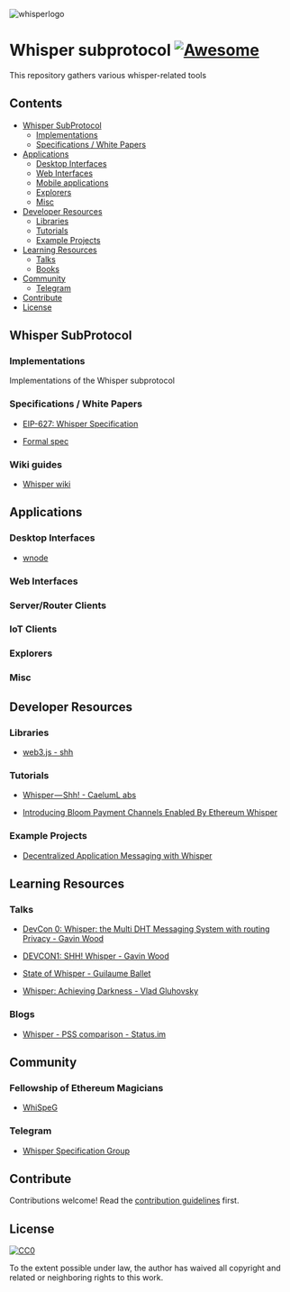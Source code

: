 ![whisperlogo][logo]
# Whisper subprotocol [![Awesome](https://cdn.rawgit.com/sindresorhus/awesome/d7305f38d29fed78fa85652e3a63e154dd8e8829/media/badge.svg)](https://github.com/sindresorhus/awesome)

This repository gathers various whisper-related tools

## Contents

- [Whisper SubProtocol](#whisper-subprotocol)
  - [Implementations](#implementations)
  - [Specifications / White Papers](#specifications--white-papers)
- [Applications](#applications)
  - [Desktop Interfaces](#desktop-interfaces)
  - [Web Interfaces](#web-interfaces)
  - [Mobile applications](#mobile-applications)
  - [Explorers](#explorers)
  - [Misc](#misc)
- [Developer Resources](#developer-resources)
  - [Libraries](#libraries)
  - [Tutorials](#tutorials)
  - [Example Projects](#example-projects)
- [Learning Resources](#learning-resources)
  - [Talks](#talks)
  - [Books](#books)
- [Community](#community)
  - [Telegram](#telegram)
- [Contribute](#contribute)
- [License](#license)


## Whisper SubProtocol

### Implementations

Implementations of the Whisper subprotocol

### Specifications / White Papers

- [EIP-627: Whisper Specification](https://github.com/ethereum/EIPs/blob/master/EIPS/eip-627.md)

- [Formal spec](https://github.com/ethereum/whisper/spec/WHISPER.md)

### Wiki guides

- [Whisper wiki](https://github.com/ethereum/go-ethereum/wiki/Whisper)

## Applications

### Desktop Interfaces

- [wnode](https://github.com/ethereum/go-ethereum/wiki/Diagnostic-Tool-wnode)

### Web Interfaces

### Server/Router Clients

### IoT Clients

### Explorers

### Misc

## Developer Resources

### Libraries

- [web3.js - shh](https://web3js.readthedocs.io/en/1.0/web3-shh.html)

### Tutorials

- [Whisper — Shh! - CaelumL abs](https://medium.com/caelumlabs/whisper-shh-bc5416ec0046)

- [Introducing Bloom Payment Channels Enabled By Ethereum Whisper](https://blog.hellobloom.io/introducing-bloom-payment-channels-enabled-by-ethereum-whisper-1fec8ba10a03)

### Example Projects

- [Decentralized Application Messaging with Whisper](https://blog.enuma.io/update/2018/08/08/decentralized-application-messaging-with-whisper.html)

## Learning Resources

### Talks

- [DevCon 0: Whisper: the Multi DHT Messaging System with routing Privacy  - Gavin Wood](https://www.youtube.com/watch?v=BrWlAtfqF6s)

- [DEVCON1: SHH! Whisper - Gavin Wood](https://www.youtube.com/watch?v=lCA4BARxUUY)

- [State of Whisper - Guilaume Ballet](https://www.youtube.com/watch?v=NiKY41ED9-0)

- [Whisper: Achieving Darkness - Vlad Gluhovsky](https://www.youtube.com/watch?v=koZizelOUeI)

### Blogs

- [Whisper - PSS comparison - Status.im ](https://our.status.im/whisper-pss-comparison/)

## Community

### Fellowship of Ethereum Magicians

- [WhiSpeG](https://ethereum-magicians.org/search?q=whispeg)

### Telegram

- [Whisper Specification Group]()

## Contribute

Contributions welcome! Read the [contribution guidelines](contributing.md) first.

## License

[![CC0](http://mirrors.creativecommons.org/presskit/buttons/88x31/svg/cc-zero.svg)](http://creativecommons.org/publicdomain/zero/1.0)

To the extent possible under law, the author has waived all copyright and
related or neighboring rights to this work.


[logo]:https://github.com/burnscapital/whisper/lib/logo.jpg
